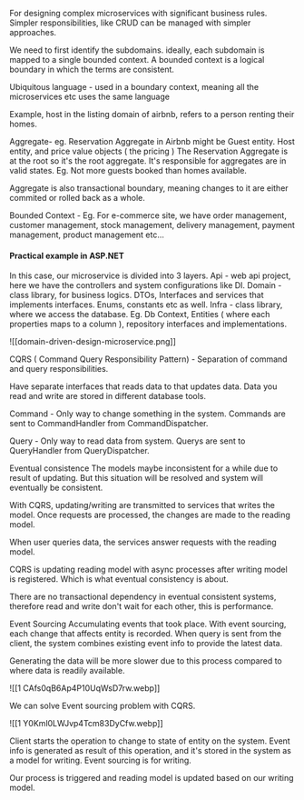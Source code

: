 
For designing complex microservices with significant business rules. Simpler responsibilities, like CRUD can be managed with simpler approaches.


We need to first identify the subdomains. ideally, each subdomain is mapped to a single bounded context. A bounded context is a logical boundary in which the terms are consistent.

Ubiquitous language - used in a boundary context, meaning all the microservices etc uses the same language

Example, host in the listing domain of airbnb, refers to a person renting their homes.


Aggregate- eg. Reservation Aggregate in Airbnb might be Guest entity. Host entity, and price value objects ( the pricing ) The Reservation Aggregate is at the root so it's the root aggregate. It's responsible for aggregates are in valid states. Eg. Not more guests booked than homes available.

Aggregate is also transactional boundary, meaning changes to it are either commited or rolled back as a whole.







Bounded Context - Eg. For e-commerce site, we have order management, customer management, stock management, delivery management, payment management, product management etc...


#### Practical example in ASP.NET
In this case, our microservice is divided into 3 layers.
Api - web api project, here we have the controllers and system configurations like DI.
Domain - class library, for business logics. DTOs, Interfaces and services that implements interfaces. Enums, constants etc as well.
Infra - class library, where we access the database. Eg. Db Context, Entities ( where each properties maps to a column ), repository interfaces and implementations.

![[domain-driven-design-microservice.png]]











CQRS ( Command Query Responsibility Pattern) -
Separation of command and query responsibilities.

Have separate interfaces that reads data to that updates data.
Data you read and write are stored in different database tools.

Command - Only way to change something in the system. Commands are sent to CommandHandler from CommandDispatcher.

Query - Only way to read data from system. Querys are sent to QueryHandler from QueryDispatcher.


Eventual consistence
The models maybe inconsistent for a while due to result of updating. But this situation will be resolved and system will eventually be consistent.

With CQRS, updating/writing are transmitted to services that writes the model. Once requests are processed, the changes are made to the reading model.

When user queries data, the services answer requests with the reading model.

CQRS is updating reading model with async processes after writing model is registered. Which is what eventual consistency is about.

There are no transactional dependency in eventual consistent systems, therefore read and write don't wait for each other, this is performance.




Event Sourcing
Accumulating events that took place.
With event sourcing, each change that affects entity is recorded.
When query is sent from the client, the system combines existing event info to provide the latest data.

Generating the data will be more slower due to this process compared to where data is readily available.

![[1 CAfs0qB6Ap4P10UqWsD7rw.webp]]


We can solve Event sourcing problem with CQRS.

![[1 Y0Kml0LWJvp4Tcm83DyCfw.webp]]

Client starts the operation to change to state of entity on the system. Event info is generated as result of this operation, and it's stored in the system as a model for writing. Event sourcing is for writing.

Our process is triggered and reading model is updated based on our writing model.


